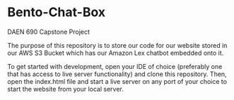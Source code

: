 # Bento-Chat-Box
DAEN 690 Capstone Project

The purpose of this repository is to store our code for our website stored in our AWS S3 Bucket which has our Amazon Lex chatbot embedded onto it.

To get started with development, open your IDE of choice (preferably one that has access to live server functionality) and clone this repository. 
Then, open the index.html file and start a live server on any port of your choice to start the website from your local server.
